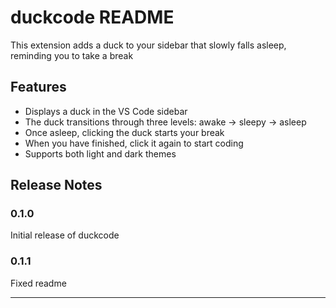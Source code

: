 # duckcode README

This extension adds a duck to your sidebar that slowly falls asleep, reminding you to take a break

## Features
- Displays a duck in the VS Code sidebar
- The duck transitions through three levels: awake -> sleepy -> asleep
- Once asleep, clicking the duck starts your break
- When you have finished, click it again to start coding
- Supports both light and dark themes 

## Release Notes
### 0.1.0

Initial release of duckcode

### 0.1.1

Fixed readme

---
